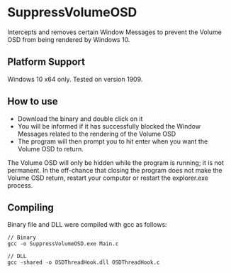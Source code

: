 # SuppressVolumeOSD
Intercepts and removes certain Window Messages to prevent the Volume OSD from being rendered by Windows 10.
## Platform Support
Windows 10 x64 only. Tested on version 1909.
## How to use
* Download the binary and double click on it 
* You will be informed if it has successfully blocked the Window Messages related to the rendering of the Volume OSD
* The program will then prompt you to hit enter when you want the Volume OSD to return. 

The Volume OSD will only be hidden while the program is running; it is not permanent. In the off-chance that closing the program does not make the Volume OSD return, restart your computer or restart the explorer.exe process.
## Compiling
Binary file and DLL were compiled with gcc as follows:
```
// Binary
gcc -o SuppressVolumeOSD.exe Main.c
```
```
// DLL
gcc -shared -o OSDThreadHook.dll OSDThreadHook.c
```
